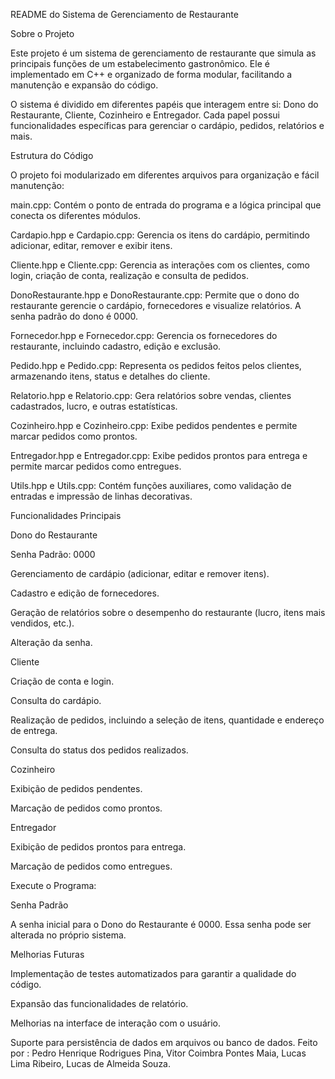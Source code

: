 README do Sistema de Gerenciamento de Restaurante

Sobre o Projeto

Este projeto é um sistema de gerenciamento de restaurante que simula as principais funções de um estabelecimento gastronômico. Ele é implementado em C++ e organizado de forma modular, facilitando a manutenção e expansão do código.

O sistema é dividido em diferentes papéis que interagem entre si: Dono do Restaurante, Cliente, Cozinheiro e Entregador. Cada papel possui funcionalidades específicas para gerenciar o cardápio, pedidos, relatórios e mais.

Estrutura do Código

O projeto foi modularizado em diferentes arquivos para organização e fácil manutenção:

main.cpp: Contém o ponto de entrada do programa e a lógica principal que conecta os diferentes módulos.

Cardapio.hpp e Cardapio.cpp: Gerencia os itens do cardápio, permitindo adicionar, editar, remover e exibir itens.

Cliente.hpp e Cliente.cpp: Gerencia as interações com os clientes, como login, criação de conta, realização e consulta de pedidos.

DonoRestaurante.hpp e DonoRestaurante.cpp: Permite que o dono do restaurante gerencie o cardápio, fornecedores e visualize relatórios. A senha padrão do dono é 0000.

Fornecedor.hpp e Fornecedor.cpp: Gerencia os fornecedores do restaurante, incluindo cadastro, edição e exclusão.

Pedido.hpp e Pedido.cpp: Representa os pedidos feitos pelos clientes, armazenando itens, status e detalhes do cliente.

Relatorio.hpp e Relatorio.cpp: Gera relatórios sobre vendas, clientes cadastrados, lucro, e outras estatísticas.

Cozinheiro.hpp e Cozinheiro.cpp: Exibe pedidos pendentes e permite marcar pedidos como prontos.

Entregador.hpp e Entregador.cpp: Exibe pedidos prontos para entrega e permite marcar pedidos como entregues.

Utils.hpp e Utils.cpp: Contém funções auxiliares, como validação de entradas e impressão de linhas decorativas.

Funcionalidades Principais

Dono do Restaurante

Senha Padrão: 0000

Gerenciamento de cardápio (adicionar, editar e remover itens).

Cadastro e edição de fornecedores.

Geração de relatórios sobre o desempenho do restaurante (lucro, itens mais vendidos, etc.).

Alteração da senha.

Cliente

Criação de conta e login.

Consulta do cardápio.

Realização de pedidos, incluindo a seleção de itens, quantidade e endereço de entrega.

Consulta do status dos pedidos realizados.

Cozinheiro

Exibição de pedidos pendentes.

Marcação de pedidos como prontos.

Entregador

Exibição de pedidos prontos para entrega.

Marcação de pedidos como entregues.



Execute o Programa:


Senha Padrão

A senha inicial para o Dono do Restaurante é 0000. Essa senha pode ser alterada no próprio sistema.

Melhorias Futuras

Implementação de testes automatizados para garantir a qualidade do código.

Expansão das funcionalidades de relatório.

Melhorias na interface de interação com o usuário.

Suporte para persistência de dados em arquivos ou banco de dados.
Feito por : Pedro Henrique Rodrigues Pina, Vitor Coimbra Pontes Maia, Lucas Lima Ribeiro, Lucas de Almeida Souza.
